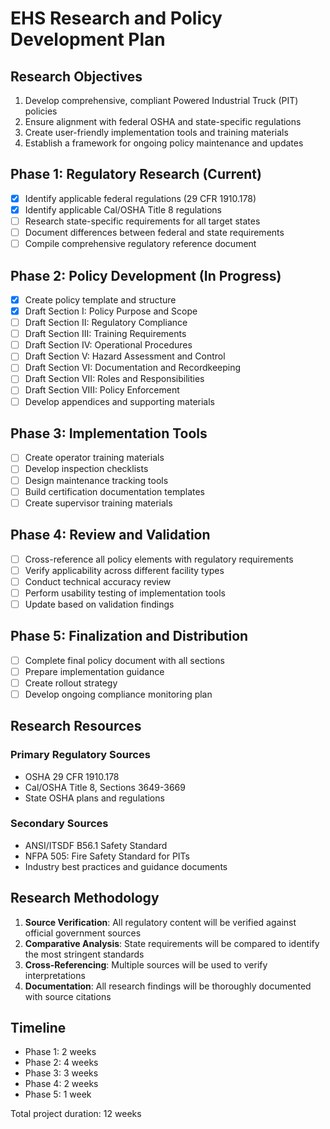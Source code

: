 # EHS Research and Policy Development Plan

## Research Objectives

1. Develop comprehensive, compliant Powered Industrial Truck (PIT) policies
2. Ensure alignment with federal OSHA and state-specific regulations
3. Create user-friendly implementation tools and training materials
4. Establish a framework for ongoing policy maintenance and updates

## Phase 1: Regulatory Research (Current)

- [x] Identify applicable federal regulations (29 CFR 1910.178)
- [x] Identify applicable Cal/OSHA Title 8 regulations
- [ ] Research state-specific requirements for all target states
- [ ] Document differences between federal and state requirements
- [ ] Compile comprehensive regulatory reference document

## Phase 2: Policy Development (In Progress)

- [x] Create policy template and structure
- [x] Draft Section I: Policy Purpose and Scope
- [ ] Draft Section II: Regulatory Compliance
- [ ] Draft Section III: Training Requirements
- [ ] Draft Section IV: Operational Procedures
- [ ] Draft Section V: Hazard Assessment and Control
- [ ] Draft Section VI: Documentation and Recordkeeping
- [ ] Draft Section VII: Roles and Responsibilities
- [ ] Draft Section VIII: Policy Enforcement
- [ ] Develop appendices and supporting materials

## Phase 3: Implementation Tools

- [ ] Create operator training materials
- [ ] Develop inspection checklists
- [ ] Design maintenance tracking tools
- [ ] Build certification documentation templates
- [ ] Create supervisor training materials

## Phase 4: Review and Validation

- [ ] Cross-reference all policy elements with regulatory requirements
- [ ] Verify applicability across different facility types
- [ ] Conduct technical accuracy review
- [ ] Perform usability testing of implementation tools
- [ ] Update based on validation findings

## Phase 5: Finalization and Distribution

- [ ] Complete final policy document with all sections
- [ ] Prepare implementation guidance
- [ ] Create rollout strategy
- [ ] Develop ongoing compliance monitoring plan

## Research Resources

### Primary Regulatory Sources
- OSHA 29 CFR 1910.178
- Cal/OSHA Title 8, Sections 3649-3669
- State OSHA plans and regulations

### Secondary Sources
- ANSI/ITSDF B56.1 Safety Standard
- NFPA 505: Fire Safety Standard for PITs
- Industry best practices and guidance documents

## Research Methodology

1. **Source Verification**: All regulatory content will be verified against official government sources
2. **Comparative Analysis**: State requirements will be compared to identify the most stringent standards
3. **Cross-Referencing**: Multiple sources will be used to verify interpretations
4. **Documentation**: All research findings will be thoroughly documented with source citations

## Timeline

- Phase 1: 2 weeks
- Phase 2: 4 weeks
- Phase 3: 3 weeks
- Phase 4: 2 weeks
- Phase 5: 1 week

Total project duration: 12 weeks